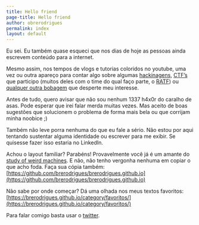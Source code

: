 ```yaml
---
title: Hello friend
page-title: Hello friend
author: obrerodrigues
permalink: index
layout: default
---
```


Eu sei. Eu também quase esqueci que nos dias de hoje as pessoas ainda escrevem conteúdo para a internet.

Mesmo assim, nos tempos de vlogs e tutorias coloridos no youtube, uma vez ou outra apareço para contar algo sobre algumas [hackinagens](https://brerodrigues.github.io/category/hacking/), [CTF’s](https://brerodrigues.github.io/category/CTFs) que participo (muitos deles com o time do qual faço parte, o [RATF](https://ctf-br.org/wiki/ratf/)) ou [qualquer outra bobagem](https://brerodrigues.github.io/category/rant) que desperte meu interesse.

Antes de tudo, quero avisar que não sou nenhum 1337 h4x0r do caralho de asas. Pode esperar que irei falar merda muitas vezes. Mas aceito de boas sugestões que solucionem o problema de forma mais bela ou que corrijam minha noobice ;)

Também não leve porra nenhuma do que eu fale a sério. Não estou por aqui tentando sustentar alguma identidade ou escrever para me exibir. Se quisesse fazer isso estaria no LinkedIn.

Achou o layout familiar? Parabéns! Provavelmente você já é um amante do [study of weird machines](https://www.alchemistowl.org/pocorgtfo/pocorgtfo00.pdf). E não, não tenho vergonha nenhuma em copiar o que acho foda. Faça sua cópia também: [https://github.com/brerodrigues/brerodrigues.github.io](https://github.com/brerodrigues/brerodrigues.github.io)

Não sabe por onde começar? Dá uma olhada nos meus textos favoritos: [https://brerodrigues.github.io/category/favoritos/](https://brerodrigues.github.io/category/favoritos/)

Para falar comigo basta usar o [twitter](https://twitter.com/obrerodrigues).
